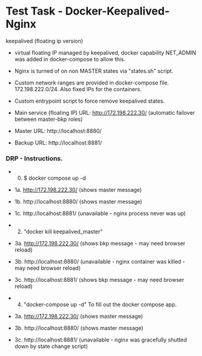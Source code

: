 # Test Task - Docker-Keepalived-Nginx

keepalived (floating ip version)
 - virtual floating IP managed by keepalived, docker capability NET_ADMIN was added in docker-compose to allow this.
 - Nginx is turned of on non MASTER states via "states.sh" script.
 - Custom network ranges are provided in docker-compose file. 172.198.222.0/24. Also fixed IPs for the containers.
 - Custom entrypoint script to force remove keepalived states.

- Main service (floating IP) URL: http://172.198.222.30/ (automatic failover between master-bkp roles)
- Master URL: http://localhost:8880/
- Backup URL: http://localhost:8881/

 ### DRP - Instructions.

 - 0. $ docker compose up -d

 - 1a. http://172.198.222.30/ (shows master message)
 - 1b. http://localhost:8880/ (shows master message)
 - 1c. http://localhost:8881/ (unavailable - nginx process never was up)

 - 2. "docker kill keepalived_master"
 
 - 3a. http://172.198.222.30/ (shows bkp message - may need browser reload)
 - 3b. http://localhost:8880/ (unavailable - nginx container was killed - may need browser reload)
 - 3c. http://localhost:8881/ (shows bkp message - may need browser reload)

 - 4. "docker-compose up -d"  To fill out the docker compose app.

 - 3a. http://172.198.222.30/ (shows master message)
 - 3b. http://localhost:8880/ (shows master message)
 - 3c. http://localhost:8881/ (unavailable - nginx was gracefully shutted down by state change script)
